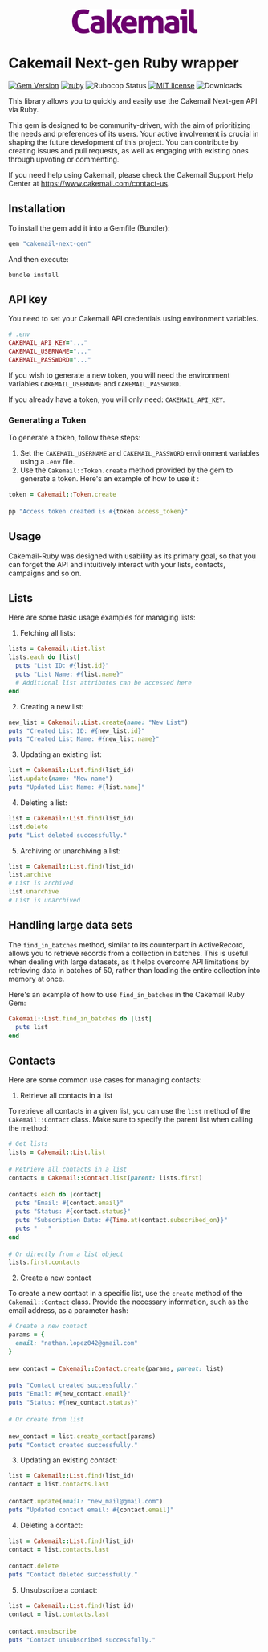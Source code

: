 <p align="center">
  <img src="images/logo.png" alt="Cakemail Next-gen" />
</p>

# Cakemail Next-gen Ruby wrapper

<span>[![Gem Version](https://img.shields.io/gem/v/cakemail-next-gen.svg?label=cakemail-next-gen&colorA=D30001&colorB=DF3B3C)](https://rubygems.org/gems/cakemail-next-gen)</span> <span>
[![ruby](https://img.shields.io/badge/ruby-2.6+-ruby.svg?colorA=D30001&colorB=DF3B3C)](https://github.com/andrewdsilva/cakemail-ruby)</span> <span>
![Rubocop Status](https://img.shields.io/badge/rubocop-passing-rubocop.svg?colorA=1f7a1f&colorB=2aa22a)</span> <span>
[![MIT license](https://img.shields.io/badge/license-MIT-mit.svg?colorA=1f7a1f&colorB=2aa22a)](http://opensource.org/licenses/MIT)</span> <span>
![Downloads](https://img.shields.io/gem/dt/cakemail-next-gen.svg?colorA=004d99&colorB=0073e6)</span>

This library allows you to quickly and easily use the Cakemail Next-gen API via Ruby.

This gem is designed to be community-driven, with the aim of prioritizing the needs and preferences of its users. Your active involvement is crucial in shaping the future development of this project. You can contribute by creating issues and pull requests, as well as engaging with existing ones through upvoting or commenting.

If you need help using Cakemail, please check the Cakemail Support Help Center at https://www.cakemail.com/contact-us.

## Installation

To install the gem add it into a Gemfile (Bundler):

```ruby
gem "cakemail-next-gen"
```

And then execute:

```
bundle install
```

## API key

You need to set your Cakemail API credentials using environment variables.

```ruby
# .env
CAKEMAIL_API_KEY="..."
CAKEMAIL_USERNAME="..."
CAKEMAIL_PASSWORD="..."
```

If you wish to generate a new token, you will need the environment variables `CAKEMAIL_USERNAME` and `CAKEMAIL_PASSWORD`.

If you already have a token, you will only need: `CAKEMAIL_API_KEY`.

### Generating a Token

To generate a token, follow these steps:

1. Set the `CAKEMAIL_USERNAME` and `CAKEMAIL_PASSWORD` environment variables using a `.env` file.
2. Use the `Cakemail::Token.create` method provided by the gem to generate a token. Here's an example of how to use it :

```ruby
token = Cakemail::Token.create

pp "Access token created is #{token.access_token}"
```

## Usage

Cakemail-Ruby was designed with usability as its primary goal, so that you can forget the API and intuitively interact with your lists, contacts, campaigns and so on.

## Lists

Here are some basic usage examples for managing lists:

1. Fetching all lists:
```ruby
lists = Cakemail::List.list
lists.each do |list|
  puts "List ID: #{list.id}"
  puts "List Name: #{list.name}"
  # Additional list attributes can be accessed here
end
```

2. Creating a new list:
```ruby
new_list = Cakemail::List.create(name: "New List")
puts "Created List ID: #{new_list.id}"
puts "Created List Name: #{new_list.name}"
```

3. Updating an existing list:
```ruby
list = Cakemail::List.find(list_id)
list.update(name: "New name")
puts "Updated List Name: #{list.name}"
```

4. Deleting a list:
```ruby
list = Cakemail::List.find(list_id)
list.delete
puts "List deleted successfully."
```

5. Archiving or unarchiving a list:
```ruby
list = Cakemail::List.find(list_id)
list.archive
# List is archived
list.unarchive
# List is unarchived
```

## Handling large data sets

The `find_in_batches` method, similar to its counterpart in ActiveRecord, allows you to retrieve records from a collection in batches. This is useful when dealing with large datasets, as it helps overcome API limitations by retrieving data in batches of 50, rather than loading the entire collection into memory at once.

Here's an example of how to use `find_in_batches` in the Cakemail Ruby Gem:

```ruby
Cakemail::List.find_in_batches do |list|
  puts list
end
```

## Contacts

Here are some common use cases for managing contacts:

1. Retrieve all contacts in a list

To retrieve all contacts in a given list, you can use the `list` method of the `Cakemail::Contact` class. Make sure to specify the parent list when calling the method:

```ruby
# Get lists
lists = Cakemail::List.list

# Retrieve all contacts in a list
contacts = Cakemail::Contact.list(parent: lists.first)

contacts.each do |contact|
  puts "Email: #{contact.email}"
  puts "Status: #{contact.status}"
  puts "Subscription Date: #{Time.at(contact.subscribed_on)}"
  puts "---"
end

# Or directly from a list object
lists.first.contacts
```

2. Create a new contact

To create a new contact in a specific list, use the `create` method of the `Cakemail::Contact` class. Provide the necessary information, such as the email address, as a parameter hash:

```ruby
# Create a new contact
params = {
  email: "nathan.lopez042@gmail.com"
}

new_contact = Cakemail::Contact.create(params, parent: list)

puts "Contact created successfully."
puts "Email: #{new_contact.email}"
puts "Status: #{new_contact.status}"

# Or create from list

new_contact = list.create_contact(params)
puts "Contact created successfully."
```

3. Updating an existing contact:
```ruby
list = Cakemail::List.find(list_id)
contact = list.contacts.last

contact.update(email: "new_mail@gmail.com")
puts "Updated contact email: #{contact.email}"
```

4. Deleting a contact:
```ruby
list = Cakemail::List.find(list_id)
contact = list.contacts.last

contact.delete
puts "Contact deleted successfully."
```

5. Unsubscribe a contact:
```ruby
list = Cakemail::List.find(list_id)
contact = list.contacts.last

contact.unsubscribe
puts "Contact unsubscribed successfully."
```
